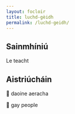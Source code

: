 ```yaml
---
layout: focloir
title: luchd-gèidh
permalink: /luchd-geidh/
---
```


## Sainmhíniú

Le teacht

## Aistriúcháin

&#x1f3f4;&#xe0067;&#xe0062;&#xe0073;&#xe0063;&#xe0074;&#xe007f; daoine aeracha

&#x1f3f4;&#xe0067;&#xe0062;&#xe0065;&#xe006e;&#xe0067;&#xe007f; gay people